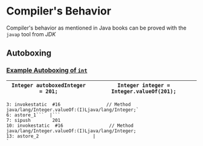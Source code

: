 # Compiler's Behavior
Compiler's behavior as mentioned in Java books can be proved with the `javap` tool from *JDK*
## Autoboxing
### [Example Autoboxing of `int`]()
|`Integer autoboxedInteger = 201;`		|`Integer integer = Integer.valueOf(201);`	|
|-----------------------------------------------|-----------------------------------------------|
```0: sipush        201
3: invokestatic  #16                 // Method java/lang/Integer.valueOf:(I)Ljava/lang/Integer;`
6: astore_1```	|```
7: sipush        201
10: invokestatic  #16                 // Method java/lang/Integer.valueOf:(I)Ljava/lang/Integer;
13: astore_2					|
`


